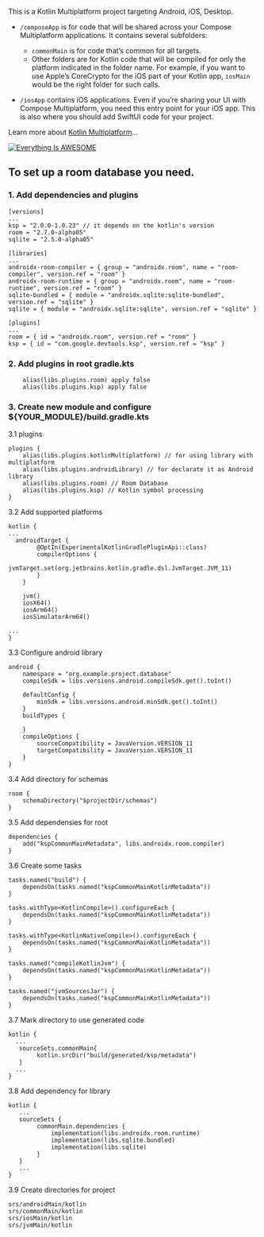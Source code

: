 This is a Kotlin Multiplatform project targeting Android, iOS, Desktop.

* `/composeApp` is for code that will be shared across your Compose Multiplatform applications.
  It contains several subfolders:
    - `commonMain` is for code that’s common for all targets.
    - Other folders are for Kotlin code that will be compiled for only the platform indicated in the
      folder name.
      For example, if you want to use Apple’s CoreCrypto for the iOS part of your Kotlin app,
      `iosMain` would be the right folder for such calls.

* `/iosApp` contains iOS applications. Even if you’re sharing your UI with Compose Multiplatform,
  you need this entry point for your iOS app. This is also where you should add SwiftUI code for
  your project.

Learn more
about [Kotlin Multiplatform](https://www.jetbrains.com/help/kotlin-multiplatform-dev/get-started.html)…

[![Everything Is AWESOME](https://github.com/user-attachments/assets/d1647e3d-4172-4951-8cf7-175f7a3afb82)](https://youtu.be/nQh08gP01Uk)



## To set up a room database you need.
### 1. Add dependencies and plugins
```
[versions]
...
ksp = "2.0.0-1.0.23" // it depends on the kotlin's version
room = "2.7.0-alpha05"
sqlite = "2.5.0-alpha05"

[libraries]
...
androidx-room-compiler = { group = "androidx.room", name = "room-compiler", version.ref = "room" }
androidx-room-runtime = { group = "androidx.room", name = "room-runtime", version.ref = "room" }
sqlite-bundled = { module = "androidx.sqlite:sqlite-bundled", version.ref = "sqlite" }
sqlite = { module = "androidx.sqlite:sqlite", version.ref = "sqlite" }

[plugins]
...
room = { id = "androidx.room", version.ref = "room" }
ksp = { id = "com.google.devtools.ksp", version.ref = "ksp" }
```
### 2. Add plugins in root gradle.kts
```
    alias(libs.plugins.room) apply false
    alias(libs.plugins.ksp) apply false
```

### 3. Create new module and configure ${YOUR_MODULE}/build.gradle.kts
3.1 plugins
```
plugins {
    alias(libs.plugins.kotlinMultiplatform) // for using library with multiplatform
    alias(libs.plugins.androidLibrary) // for declarate it as Android library
    alias(libs.plugins.room) // Room Database
    alias(libs.plugins.ksp) // Kotlin symbol processing
}
```
3.2 Add supported platforms 
```
kotlin {
...
  androidTarget {
        @OptIn(ExperimentalKotlinGradlePluginApi::class)
        compilerOptions {
            jvmTarget.set(org.jetbrains.kotlin.gradle.dsl.JvmTarget.JVM_11)
        }
    }

    jvm()
    iosX64()
    iosArm64()
    iosSimulatorArm64()
    
...
}
```
3.3 Configure android library
```
android {
    namespace = "org.example.project.database"
    compileSdk = libs.versions.android.compileSdk.get().toInt()

    defaultConfig {
        minSdk = libs.versions.android.minSdk.get().toInt()
    }
    buildTypes {

    }
    compileOptions {
        sourceCompatibility = JavaVersion.VERSION_11
        targetCompatibility = JavaVersion.VERSION_11
    }
}
```
3.4 Add directory for schemas
```
room {
    schemaDirectory("$projectDir/schemas")
}
```
3.5 Add dependensies for root
```
dependencies {
    add("kspCommonMainMetadata", libs.androidx.room.compiler)
}
```
3.6 Create some tasks
```
tasks.named("build") {
    dependsOn(tasks.named("kspCommonMainKotlinMetadata"))
}

tasks.withType<KotlinCompile>().configureEach {
    dependsOn(tasks.named("kspCommonMainKotlinMetadata"))
}

tasks.withType<KotlinNativeCompile>().configureEach {
    dependsOn(tasks.named("kspCommonMainKotlinMetadata"))
}

tasks.named("compileKotlinJvm") {
    dependsOn(tasks.named("kspCommonMainKotlinMetadata"))
}

tasks.named("jvmSourcesJar") {
    dependsOn(tasks.named("kspCommonMainKotlinMetadata"))
}
```
3.7 Mark directory to use generated code
```
kotlin {
  ...
   sourceSets.commonMain{
        kotlin.srcDir("build/generated/ksp/metadata")
   }
  ...
}
```
3.8 Add dependency for library
```
kotlin {
   ...
   sourceSets {
        commonMain.dependencies {
            implementation(libs.androidx.room.runtime)
            implementation(libs.sqlite.bundled)
            implementation(libs.sqlite)
        }
   }
   ...
}
```
3.9 Create directories for project
```
srs/androidMain/kotlin
srs/commonMain/kotlin
srs/iosMain/kotlin
srs/jvmMain/kotlin
```

